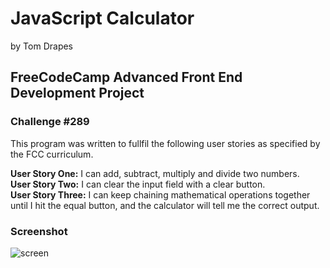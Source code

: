 # JavaScript Calculator
by Tom Drapes
## FreeCodeCamp Advanced Front End Development Project
### Challenge #289

This program was written to fullfil the following user stories as specified by the FCC curriculum.

**User Story One:**  I can add, subtract, multiply and divide two numbers.  
**User Story Two:** I can clear the input field with a clear button.  
**User Story Three:** I can keep chaining mathematical operations together until I hit the equal button, and the calculator will tell me the correct output.  

### Screenshot
![screen](https://github.com/doctorApes/calculator/blob/master/img/Screen%20Shot%202017-11-21%20at%202.50.28%20PM.png)
